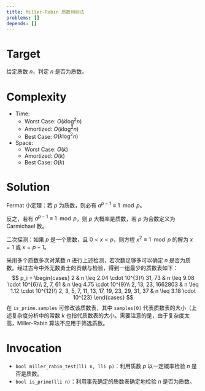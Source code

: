 ```yaml
---
title: Miller-Rabin 质数判别法
problems: []
depends: []
---
```


# Target

给定质数 $n$，判定 $n$ 是否为质数。

# Complexity

* Time:
  * Worst Case: $O(k \log^2 n)$
  * Amortized: $O(k \log^2 n)$
  * Best Case: $O(k \log^2 n)$
* Space:
  * Worst Case: $O(k)$
  * Amortized: $O(k)$
  * Best Case: $O(k)$

# Solution

Fermat 小定理：若 $p$ 为质数，则必有 $a^{p-1} \equiv 1 \mod p$。

反之，若有 $a^{p-1} \equiv 1 \mod p$，则 $p$ 大概率是质数，若 $p$ 为合数定义为 Carmichael 数。

二次探测：如果 $p$ 是一个质数，且 $0 \lt x \lt p$，则方程 $x^2 \equiv 1 \mod p$ 的解为 $x = 1$ 或 $x = p-1$。

采用多个质数多次对某数 $n$ 进行上述检测，若次数足够多可以确定 $n$ 是否为质数。经过古今中外无数勇士的贡献与检验，得到一组最少的质数表如下：
$$
p_i = \begin{cases}
2 & n \leq 2.04 \cdot 10^{3}\\
31, 73 & n \leq 9.08 \cdot 10^{6}\\
2, 7, 61 & n \leq 4.75 \cdot 10^{9}\\
2, 13, 23, 1662803 & n \leq 1.12 \cdot 10^{12}\\
2, 3, 5, 7, 11, 13, 17, 19, 23, 29, 31, 37 & n \leq 3.18 \cdot 10^{23}
\end{cases}
$$
在 `is_prime.samples` 可修改该质数表，其中 `samples[0]` 代表质数表的大小（上述复杂度分析中的常数 $k$ 也指代质数表的大小。需要注意的是，由于复杂度太高，Miller-Rabin 算法不应用于筛选质数。

# Invocation

* `bool miller_rabin_test(lli n, lli p)`：利用质数 $p$ 以一定概率检验 $n$ 是否是质数。
* `bool is_prime(lli n)`：利用事先确定的质数表确定地检验 $n$ 是否为质数。

